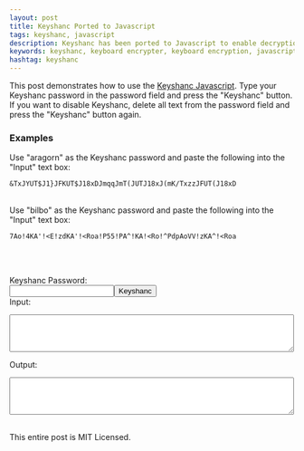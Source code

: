 ```yaml
---
layout: post
title: Keyshanc Ported to Javascript
tags: keyshanc, javascript
description: Keyshanc has been ported to Javascript to enable decryption of Keyshanc on websites. A demo is provided.
keywords: keyshanc, keyboard encrypter, keyboard encryption, javascript
hashtag: keyshanc
---
```

This post demonstrates how to use the <a href="https://github.com/Networc/keyshanc/tree/master/javascript">Keyshanc Javascript</a>. Type your Keyshanc password in the password field and press the "Keyshanc" button. If you want to disable Keyshanc, delete all text from the password field and press the "Keyshanc" button again.<br />
<h3>Examples</h3>
Use "aragorn" as the Keyshanc password and paste the following into the "Input" text box:<br />
<pre><code>&amp;TxJYUT$J1}JFKUT$J18xDJmqqJmT(JUTJ18xJ(mK/TxzzJFUT(J18xD</code></pre><br />
Use "bilbo" as the Keyshanc password and paste the following into the "Input" text box:<br />
<pre><code>7Ao!4KA'!&lt;E!zdKA'!&lt;Roa!P55!PA^!KA!&lt;Ro!^PdpAoVV!zKA^!&lt;Roa</code></pre><br />
<br />

Keyshanc Password:<br />
<input type="password" id="password" /><input type="button" value="Keyshanc" onclick="keyshanc(document.getElementById('password').value)" /><br />
Input:<br />
<textarea rows="4" cols="60" id="inText" onkeypress="decryptKeyshanc()"></textarea><br />
Output:<br />
<textarea rows="4" cols="60" id="outText"></textarea><br />
<br />

This entire post is MIT Licensed.
